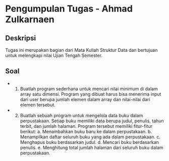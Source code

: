 # Pengumpulan Tugas - Ahmad Zulkarnaen

## Deskripsi

Tugas ini merupakan bagian dari Mata Kuliah Struktur Data dan bertujuan untuk melengkapi nilai Ujian Tengah Semester.

## Soal

* 1. Buatlah program sederhana untuk mencari nilai minimum di dalam array satu dimensi.
Program yang dibuat harus bisa menerima input dari user berupa jumlah elemen dalam
array dan nilai-nilai dari elemen tersebut.

* 2. Buatlah sebuah program untuk mengelola data buku dalam perpustakaan. Setiap buku
memiliki data berupa judul, penulis, tahun terbit, dan jumlah halaman. Program
tersebut memiliki fitur-fitur berikut:
a. Menambahkan buku baru ke dalam perpustakaan.
b. Menampilkan daftar seluruh buku yang ada dalam perpustakaan.
c. Menghapus buku berdasarkan judul.
d. Mencari buku berdasarkan penulis.
e. Menghitung total jumlah halaman dari seluruh buku dalam perpustakaan.

## 
